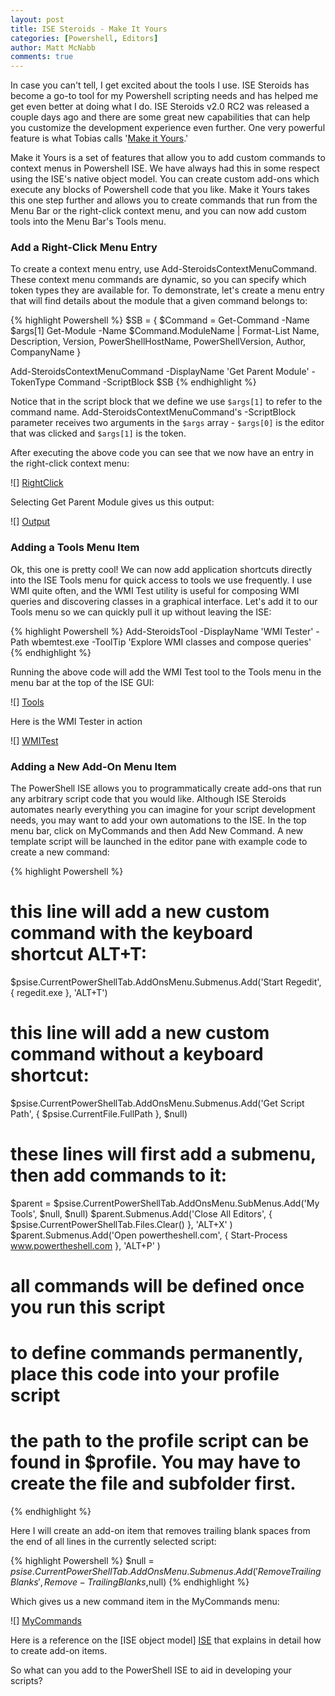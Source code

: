 ```yaml
---
layout: post
title: ISE Steroids - Make It Yours
categories: [Powershell, Editors]
author: Matt McNabb
comments: true
---
```


[ISE]: https://technet.microsoft.com/en-us/library/dd819494.aspx
[MyCommands]: /assets/media/MyCommands.png
[WMITest]: /assets/media/WBEMTest.png
[Tools]: /assets/media/ToolsMenu.png
[RightClick]: /assets/media/RightClick1.png
[Output]: /assets/media/SteroidsVersion.png

In case you can't tell, I get excited about the tools I use. ISE Steroids has become a go-to tool for my Powershell scripting needs and has helped me get even better at doing what I do. ISE Steroids v2.0 RC2 was released a couple days ago and there are some great new capabilities that can help you customize the development experience even further. One very powerful feature is what Tobias calls '<a href="http://www.powertheshell.com/isesteroids-rc2-highlights/">Make it Yours</a>.'

Make it Yours is a set of features that allow you to add custom commands to context menus in Powershell ISE. We have always had this in some respect using the ISE's native object model. You can create custom add-ons which execute any blocks of Powershell code that you like. Make it Yours takes this one step further and allows you to create commands that run from the Menu Bar or the right-click context menu, and you can now add custom tools into the Menu Bar's Tools menu.

###  Add a Right-Click Menu Entry
To create a context menu entry, use Add-SteroidsContextMenuCommand. These context menu commands are dynamic, so you can specify which token types they are available for. To demonstrate, let's create a menu entry that will find details about the module that a given command belongs to:

{% highlight Powershell %}
$SB = {
    $Command = Get-Command -Name $args[1]
    Get-Module -Name $Command.ModuleName |
    Format-List Name, Description, Version, PowerShellHostName,
                PowerShellVersion, Author, CompanyName
}

Add-SteroidsContextMenuCommand -DisplayName 'Get Parent Module' -TokenType Command -ScriptBlock $SB
{% endhighlight %}

Notice that in the script block that we define we use `$args[1]` to refer to the command name. Add-SteroidsContextMenuCommand's -ScriptBlock parameter receives two arguments in the `$args` array - `$args[0]` is the editor that was clicked and `$args[1]` is the token.

After executing the above code you can see that we now have an entry in the right-click context menu:

![] [RightClick]

Selecting Get Parent Module gives us this output:

![] [Output]

### Adding a Tools Menu Item
Ok, this one is pretty cool! We can now add application shortcuts directly into the ISE Tools menu for quick access to tools we use frequently. I use WMI quite often, and the WMI Test utility is useful for composing WMI queries and discovering classes in a graphical interface. Let's add it to our Tools menu so we can quickly pull it up without leaving the ISE:

{% highlight Powershell %}
Add-SteroidsTool -DisplayName 'WMI Tester' -Path wbemtest.exe -ToolTip 'Explore WMI classes and compose queries'
{% endhighlight %}

Running the above code will add the WMI Test tool to the Tools menu in the menu bar at the top of the ISE GUI:

![] [Tools]

Here is the WMI Tester in action

![] [WMITest]

### Adding a New Add-On Menu Item
The PowerShell ISE allows you to programmatically create add-ons that run any arbitrary script code that you would like. Although ISE Steroids automates nearly everything you can imagine for your script development needs, you may want to add your own automations to the ISE. In the top menu bar, click on MyCommands and then Add New Command. A new template script will be launched in the editor pane with example code to create a new command:

{% highlight Powershell %}
# this line will add a new custom command with the keyboard shortcut ALT+T:
$psise.CurrentPowerShellTab.AddOnsMenu.Submenus.Add('Start Regedit', { regedit.exe }, 'ALT+T')

# this line will add a new custom command without a keyboard shortcut:
$psise.CurrentPowerShellTab.AddOnsMenu.Submenus.Add('Get Script Path', { $psise.CurrentFile.FullPath }, $null)

# these lines will first add a submenu, then add commands to it:
$parent = $psise.CurrentPowerShellTab.AddOnsMenu.SubMenus.Add('My Tools', $null, $null)
$parent.Submenus.Add('Close All Editors', { $psise.CurrentPowerShellTab.Files.Clear() }, 'ALT+X' )
$parent.Submenus.Add('Open powertheshell.com', { Start-Process www.powertheshell.com }, 'ALT+P' )

# all commands will be defined once you run this script
# to define commands permanently, place this code into your profile script
# the path to the profile script can be found in $profile. You may have to create the file and subfolder first.
{% endhighlight %}

Here I will create an add-on item that removes trailing blank spaces from the end of all lines in the currently selected script:

{% highlight Powershell %}
$null = $psise.CurrentPowerShellTab.AddOnsMenu.Submenus.Add('Remove Trailing Blanks', {Remove-TrailingBlanks},$null)
{% endhighlight %}

Which gives us a new command item in the MyCommands menu:

![] [MyCommands]

Here is a reference on the [ISE object model] [ISE] that explains in detail how to create add-on items.

So what can you add to the PowerShell ISE to aid in developing your scripts?